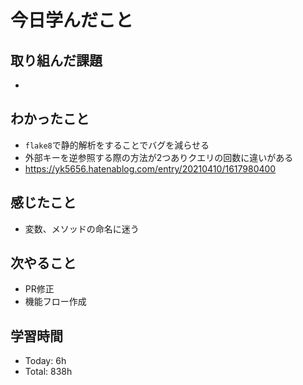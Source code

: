 # 今日学んだこと
## 取り組んだ課題
- 
## わかったこと
- `flake8`で静的解析をすることでバグを減らせる
- 外部キーを逆参照する際の方法が2つありクエリの回数に違いがある
- https://yk5656.hatenablog.com/entry/20210410/1617980400
## 感じたこと
- 変数、メソッドの命名に迷う
## 次やること
- PR修正
- 機能フロー作成
## 学習時間
- Today: 6h
- Total: 838h